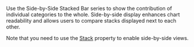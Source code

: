 Use the Side-by-Side Stacked Bar series to show the contribution of individual categories to the whole. Side-by-side display enhances chart readability and allows users to compare stacks displayed next to each other.

Note that you need to use the [Stack](https://docs.devexpress.com/Blazor/DevExpress.Blazor.DxChartStackedBarSeriesBase-3.Stack) property to enable side-by-side views.
